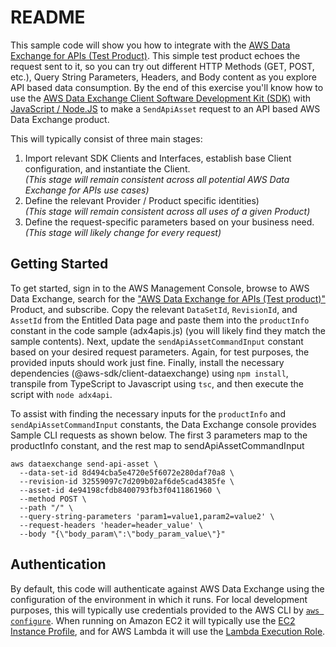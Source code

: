 # README

This sample code will show you how to integrate with the [AWS Data Exchange for APIs (Test Product)][APITestProduct]. This simple test product echoes the request sent to it, so you can try out different HTTP Methods (GET, POST, etc.), Query String Parameters, Headers, and Body content as you explore API based data consumption.  By the end of this exercise you'll know how to use the [AWS Data Exchange Client Software Development Kit (SDK)][Tools] with [JavaScript / Node.JS][AWSDataExchangeSDKForJavaScript] to make a `SendApiAsset` request to an API based AWS Data Exchange product.  

This will typically consist of three main stages:
1. Import relevant SDK Clients and Interfaces, establish base Client configuration, and instantiate the Client. \
_(This stage will remain consistent across all potential AWS Data Exchange for APIs use cases)_
2. Define the relevant Provider / Product specific identities) \
_(This stage will remain consistent across all uses of a given Product)_
3. Define the request-specific parameters based on your business need. \
_(This stage will likely change for every request)_

## Getting Started
To get started, sign in to the AWS Management Console, browse to AWS Data Exchange, search for the ["AWS Data Exchange for APIs (Test product)"][APITestProduct] Product, and subscribe.
Copy the relevant `DataSetId`, `RevisionId`, and `AssetId` from the Entitled Data page and paste them into the `productInfo` constant in the code sample (adx4apis.js) (you will likely find they match the sample contents).  Next, update the `sendApiAssetCommandInput` constant based on your desired request parameters.  Again, for test purposes, the provided inputs should work just fine.  Finally, install the necessary dependencies (@aws-sdk/client-dataexchange) using `npm install`, transpile from TypeScript to Javascript using `tsc`, and then execute the script with `node adx4api`.

To assist with finding the necessary inputs for the `productInfo` and `sendApiAssetCommandInput` constants, the Data Exchange console provides Sample CLI requests as shown below.  The first 3 parameters map to the productInfo constant, and the rest map to sendApiAssetCommandInput
```
aws dataexchange send-api-asset \
  --data-set-id 8d494cba5e4720e5f6072e280daf70a8 \
  --revision-id 32559097c7d209b02af6de5cad4385fe \
  --asset-id 4e94198cfdb8400793fb3f0411861960 \
  --method POST \
  --path "/" \
  --query-string-parameters 'param1=value1,param2=value2' \
  --request-headers 'header=header_value' \
  --body "{\"body_param\":\"body_param_value\"}"
```

## Authentication
By default, this code will authenticate against AWS Data Exchange using the configuration of the environment in which it runs. For local development purposes, this will typically use credentials provided to the AWS CLI by [`aws configure`][AWSConfigure]. When running on Amazon EC2 it will typically use the [EC2 Instance Profile][IAMRolesForEC2], and for AWS Lambda it will use the [Lambda Execution Role][LambdaExecutionRole].

[APITestProduct]: https://us-east-1.console.aws.amazon.com/dataexchange/home?region=us-east-1#/products/prodview-pgkxrurxwmp76
[Tools]: https://aws.amazon.com/tools/
[AWSDataExchangeSDKForJavaScript]: https://docs.aws.amazon.com/AWSJavaScriptSDK/v3/latest/clients/client-dataexchange/index.html
[IAMRolesForEC2]: https://docs.aws.amazon.com/AWSEC2/latest/UserGuide/iam-roles-for-amazon-ec2.html
[LambdaExecutionRole]: https://docs.aws.amazon.com/lambda/latest/dg/lambda-intro-execution-role.html
[AWSConfigure]: https://docs.aws.amazon.com/cli/latest/userguide/cli-configure-quickstart.html